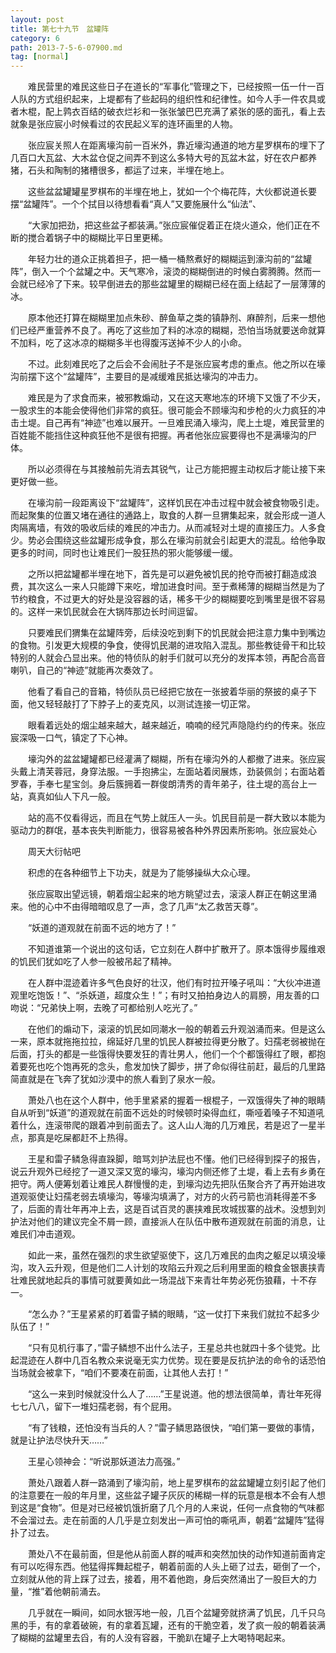 ```yaml
---
layout: post
title: 第七十九节　盆罐阵
category: 6
path: 2013-7-5-6-07900.md
tag: [normal]
---
```


　　难民营里的难民这些日子在道长的“军事化”管理之下，已经按照一伍一什一百人队的方式组织起来，上堤都有了些起码的组织性和纪律性。如今人手一件农具或者木棍，配上鹑衣百结的破衣烂衫和一张张皱巴巴充满了紧张的感的面孔，看上去就象是张应宸小时候看过的农民起义军的连环画里的人物。

　　张应宸关照人在距离壕沟前一百米外，靠近壕沟通道的地方星罗棋布的埋下了几百口大瓦盆、大木盆仓促之间弄不到这么多特大号的瓦盆木盆，好在农户都养猪，石头和陶制的猪槽很多，都运了过来，半埋在地上。

　　这些盆盆罐罐星罗棋布的半埋在地上，犹如一个个梅花阵，大伙都说道长要摆“盆罐阵”。一个个拭目以待想看看“真人”又要施展什么“仙法”、

　　“大家加把劲，把这些盆子都装满。”张应宸催促着正在烧火道众，他们正在不断的搅合着锅子中的糊糊比平日里更稀。

　　年轻力壮的道众正挑着担子，把一桶一桶熬煮好的糊糊运到濠沟前的“盆罐阵”，倒入一个个盆罐之中。天气寒冷，滚烫的糊糊倒进的时候白雾腾腾。然而一会就已经冷了下来。较早倒进去的那些盆罐里的糊糊已经在面上结起了一层薄薄的冰。

　　原本他还打算在糊糊里加点朱砂、醉鱼草之类的镇静剂、麻醉剂，后来一想他们已经严重营养不良了。再吃了这些加了料的冰凉的糊糊，恐怕当场就要送命就算不加料，吃了这冰凉的糊糊多半也得腹泻送掉不少人的小命。

　　不过。此刻难民吃了之后会不会闹肚子不是张应宸考虑的重点。他之所以在壕沟前摆下这个“盆罐阵”，主要目的是减缓难民抵达壕沟的冲击力。

　　难民是为了求食而来，被邪教煽动，又在这天寒地冻的环境下又饿了不少天，一股求生的本能会使得他们非常的疯狂。很可能会不顾壕沟和步枪的火力疯狂的冲击土堤。自己再有“神迹”也难以展开。一旦难民涌入壕沟，爬上土堤，难民营里的百姓能不能挡住这种疯狂他不是很有把握。再者他张应宸要得也不是满壕沟的尸体。

　　所以必须得在与其接触前先消去其锐气，让己方能把握主动权后才能让接下来更好做一些。

　　在壕沟前一段距离设下“盆罐阵”，这样饥民在冲击过程中就会被食物吸引走。而起聚集的位置又堵在通往的通路上，取食的人群一旦猬集起来，就会形成一道人肉隔离墙，有效的吸收后续的难民的冲击力。从而减轻对土堤的直接压力。人多食少。势必会围绕这些盆罐形成争食，那么在壕沟前就会引起更大的混乱。给他争取更多的时间，同时也让难民们一股狂热的邪火能够缓一缓。

　　之所以把盆罐都半埋在地下，首先是可以避免被饥民的抢夺而被打翻造成浪费，其次这么一来人只能蹲下来吃，增加进食时间。至于煮稀薄的糊糊当然是为了节约粮食，不过更大的好处是没容器的话，稀多干少的糊糊要吃到嘴里是很不容易的。这样一来饥民就会在大锅阵那边长时间逗留。

　　只要难民们猬集在盆罐阵旁，后续没吃到剩下的饥民就会把注意力集中到嘴边的食物。引发更大规模的争食，使得饥民潮的进攻陷入混乱。那些教徒骨干和比较特别的人就会凸显出来。他的特侦队的射手们就可以充分的发挥本领，再配合高音喇叭，自己的“神迹”就能再次奏效了。

　　他看了看自己的音箱，特侦队员已经把它放在一张披着华丽的祭披的桌子下面，他又轻轻敲打了下脖子上的麦克风，以测试连接一切正常。

　　眼看着远处的烟尘越来越大，越来越近，喃喃的经咒声隐隐约约的传来。张应宸深吸一口气，镇定了下心神。

　　壕沟外的盆盆罐罐都已经灌满了糊糊，所有在壕沟外的人都撤了进来。张应宸头戴上清芙蓉冠，身穿法服。一手抱拂尘，左面站着闵展炼，劲装佩剑；右面站着罗春，手奉七星宝剑。身后簇拥着一群俊朗清秀的青年弟子，往土堤的高台上一站，真真如仙人下凡一般。

　　站的高不仅看得远，而且在气势上就压人一头。饥民目前是一群大致以本能为驱动力的群氓，基本丧失判断能力，很容易被各种外界因素所影响。张应宸处心

　　周天大衍帖吧

　　积虑的在各种细节上下功夫，就是为了能够操纵大众心理。

　　张应宸取出望远镜，朝着烟尘起来的地方眺望过去，滚滚人群正在朝这里涌来。他的心中不由得暗暗叹息了一声，念了几声“太乙救苦天尊”。

　　“妖道的道观就在前面不远的地方了！”

　　不知道谁第一个说出的这句话，它立刻在人群中扩散开了。原本饿得步履维艰的饥民们犹如吃了人参一般被吊起了精神。

　　在人群中混迹着许多气色良好的壮汉，他们有时拉开嗓子吼叫：“大伙冲进道观里吃饱饭！”、“杀妖道，超度众生！”；有时又拍拍身边人的肩膀，用友善的口吻说：“兄弟快上啊，去晚了可都给别人吃光了。”

　　在他们的煽动下，滚滚的饥民如同潮水一般的朝着云升观汹涌而来。但是这么一来，原本就拖拖拉拉，绵延好几里的饥民人群被拉得更分散了。妇孺老弱被抛在后面，打头的都是一些饿得快要发狂的青壮男人，他们一个个都饿得红了眼，都抱着要死也吃个饱再死的念头，愈发加快了脚步，拼了命似得往前赶，最后的几里路简直就是在飞奔了犹如沙漠中的旅人看到了泉水一般。

　　萧处八也在这个人群中，他手里紧紧的握着一根棍子，一双饿得失了神的眼睛自从听到“妖道”的道观就在前面不远处的时候顿时染得血红，嘶哑着嗓子不知道吼着什么，连滚带爬的跟着冲到前面去了。这人山人海的几万难民，若是迟了一星半点，那真是吃屎都赶不上热得。

　　王星和雷子鳞急得直跺脚，暗骂刘护法屁也不懂。他们已经得到探子的报告，说云升观外已经挖了一道又深又宽的壕沟，壕沟内侧还修了土堤，看上去有乡勇在把守。两人便筹划着让难民人群慢慢的走，到壕沟边先把队伍聚合齐了再开始进攻道观驱使让妇孺老弱去填壕沟，等壕沟填满了，对方的火药弓箭也消耗得差不多了，后面的青壮年再冲上去，这是百试百灵的裹挟难民攻城拔寨的战术。没想到刘护法对他们的建议完全不屑一顾，直接派人在队伍中散布道观就在前面的消息，让难民们冲击道观。

　　如此一来，虽然在强烈的求生欲望驱使下，这几万难民的血肉之躯足以填没壕沟，攻入云升观，但是他们二人计划的攻陷云升观之后利用里面的粮食金银裹挟青壮难民就地起兵的事情可就要黄如此一场混战下来青壮年势必死伤狼藉，十不存一。

　　“怎么办？”王星紧紧的盯着雷子鳞的眼睛，“这一仗打下来我们就拉不起多少队伍了！”

　　“只有见机行事了，”雷子鳞想不出什么法子，王星总共也就四十多个徒党。比起混迹在人群中几百名教众来说毫无实力优势。现在要是反抗护法的命令的话恐怕当场就会被拿下，“咱们不要凑在前面，让其他人去打！”

　　“这么一来到时候就没什么人了……”王星说道。他的想法很简单，青壮年死得七七八八，留下一堆妇孺老弱，有个屁用。

　　“有了钱粮，还怕没有当兵的人？”雷子鳞思路很快，“咱们第一要做的事情，就是让护法尽快升天……”

　　王星心领神会：“听说那妖道法力高强。”

　　萧处八跟着人群一路涌到了壕沟前，地上星罗棋布的盆盆罐罐立刻引起了他们的注意要在一般的年月里，这些盆子罐子灰灰的稀糊一样的玩意是根本不会有人想到这是“食物”。但是对已经被饥饿折磨了几个月的人来说，任何一点食物的气味都不会溜过去。走在前面的人几乎是立刻发出一声可怕的嘶吼声，朝着“盆罐阵”猛得扑了过去。

　　萧处八不在最前面，但是他从前面人群的喊声和突然加快的动作知道前面肯定有可以吃得东西。他猛得挥舞起棍子，朝着前面的人头上砸了过去，砸倒了一个，立刻就从他的背上踩了过去，接着，用不着他跑，身后突然涌出了一股巨大的力量，“推”着他朝前涌去。

　　几乎就在一瞬间，如同水银泻地一般，几百个盆罐旁就挤满了饥民，几千只乌黑的手，有的拿着破碗，有的拿着瓦罐，还有的干脆空着，发了疯一般的朝着装满了糊糊的盆罐里去舀，有的人没有容器，干脆趴在罐子上大喝特喝起来。
